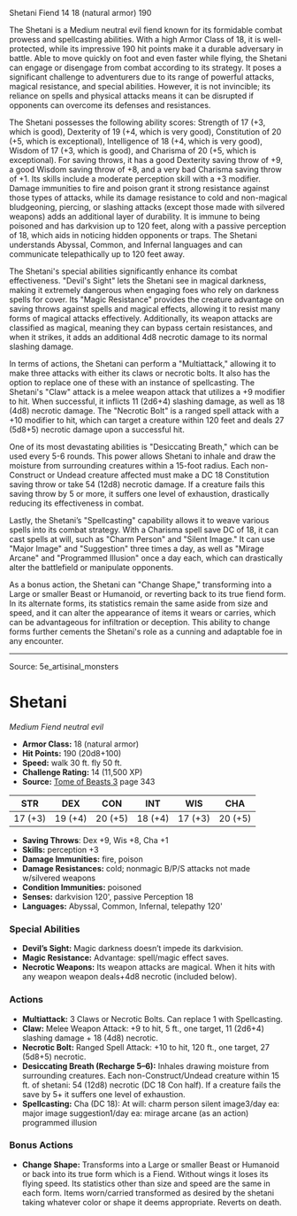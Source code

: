 <MonsterName/>Shetani</MonsterName>
<CreatureType/>Fiend</CreatureType>
<CR/>14</CR>
<AC/>18 (natural armor)</AC>
<HP/>190</HP>
<summary>The Shetani is a Medium neutral evil fiend known for its formidable combat prowess and spellcasting abilities. With a high Armor Class of 18, it is well-protected, while its impressive 190 hit points make it a durable adversary in battle. Able to move quickly on foot and even faster while flying, the Shetani can engage or disengage from combat according to its strategy. It poses a significant challenge to adventurers due to its range of powerful attacks, magical resistance, and special abilities. However, it is not invincible; its reliance on spells and physical attacks means it can be disrupted if opponents can overcome its defenses and resistances. </summary>

<detail>

The Shetani possesses the following ability scores: Strength of 17 (+3, which is good), Dexterity of 19 (+4, which is very good), Constitution of 20 (+5, which is exceptional), Intelligence of 18 (+4, which is very good), Wisdom of 17 (+3, which is good), and Charisma of 20 (+5, which is exceptional). For saving throws, it has a good Dexterity saving throw of +9, a good Wisdom saving throw of +8, and a very bad Charisma saving throw of +1. Its skills include a moderate perception skill with a +3 modifier. Damage immunities to fire and poison grant it strong resistance against those types of attacks, while its damage resistance to cold and non-magical bludgeoning, piercing, or slashing attacks (except those made with silvered weapons) adds an additional layer of durability. It is immune to being poisoned and has darkvision up to 120 feet, along with a passive perception of 18, which aids in noticing hidden opponents or traps. The Shetani understands Abyssal, Common, and Infernal languages and can communicate telepathically up to 120 feet away.

The Shetani's special abilities significantly enhance its combat effectiveness. "Devil's Sight" lets the Shetani see in magical darkness, making it extremely dangerous when engaging foes who rely on darkness spells for cover. Its "Magic Resistance" provides the creature advantage on saving throws against spells and magical effects, allowing it to resist many forms of magical attacks effectively. Additionally, its weapon attacks are classified as magical, meaning they can bypass certain resistances, and when it strikes, it adds an additional 4d8 necrotic damage to its normal slashing damage.

In terms of actions, the Shetani can perform a "Multiattack," allowing it to make three attacks with either its claws or necrotic bolts. It also has the option to replace one of these with an instance of spellcasting. The Shetani's "Claw" attack is a melee weapon attack that utilizes a +9 modifier to hit. When successful, it inflicts 11 (2d6+4) slashing damage, as well as 18 (4d8) necrotic damage. The "Necrotic Bolt" is a ranged spell attack with a +10 modifier to hit, which can target a creature within 120 feet and deals 27 (5d8+5) necrotic damage upon a successful hit. 

One of its most devastating abilities is "Desiccating Breath," which can be used every 5-6 rounds. This power allows Shetani to inhale and draw the moisture from surrounding creatures within a 15-foot radius. Each non-Construct or Undead creature affected must make a DC 18 Constitution saving throw or take 54 (12d8) necrotic damage. If a creature fails this saving throw by 5 or more, it suffers one level of exhaustion, drastically reducing its effectiveness in combat.

Lastly, the Shetani’s "Spellcasting" capability allows it to weave various spells into its combat strategy. With a Charisma spell save DC of 18, it can cast spells at will, such as "Charm Person" and "Silent Image." It can use "Major Image" and "Suggestion" three times a day, as well as "Mirage Arcane" and "Programmed Illusion" once a day each, which can drastically alter the battlefield or manipulate opponents.

As a bonus action, the Shetani can "Change Shape," transforming into a Large or smaller Beast or Humanoid, or reverting back to its true fiend form. In its alternate forms, its statistics remain the same aside from size and speed, and it can alter the appearance of items it wears or carries, which can be advantageous for infiltration or deception. This ability to change forms further cements the Shetani's role as a cunning and adaptable foe in any encounter.</detail>



---

Source: 5e_artisinal_monsters

# Shetani

*Medium* *Fiend* *neutral evil*

- **Armor Class:** 18 (natural armor)
- **Hit Points:** 190 (20d8+100)
- **Speed:** walk 30 ft. fly 50 ft.
- **Challenge Rating:** 14 (11,500 XP)
- **Source:** [Tome of Beasts 3](https://koboldpress.com/kpstore/product/tome-of-beasts-3-for-5th-edition/) page 343

| STR | DEX | CON | INT | WIS | CHA |
| --- | --- | --- | --- | --- | --- |
| 17 (+3) | 19 (+4) | 20 (+5) | 18 (+4) | 17 (+3) | 20 (+5) |

- **Saving Throws**: Dex +9, Wis +8, Cha +1
- **Skills:** perception +3
- **Damage Immunities:** fire, poison
- **Damage Resistances:** cold; nonmagic B/P/S attacks not made w/silvered weapons
- **Condition Immunities:** poisoned
- **Senses:** darkvision 120', passive Perception 18
- **Languages:** Abyssal, Common, Infernal, telepathy 120'

### Special Abilities

- **Devil’s Sight:** Magic darkness doesn’t impede its darkvision.
- **Magic Resistance:** Advantage: spell/magic effect saves.
- **Necrotic Weapons:** Its weapon attacks are magical. When it hits with any weapon weapon deals+4d8 necrotic (included below).

### Actions

- **Multiattack:** 3 Claws or Necrotic Bolts. Can replace 1 with Spellcasting.
- **Claw:** Melee Weapon Attack: +9 to hit, 5 ft., one target, 11 (2d6+4) slashing damage + 18 (4d8) necrotic.
- **Necrotic Bolt:** Ranged Spell Attack: +10 to hit, 120 ft., one target, 27 (5d8+5) necrotic.
- **Desiccating Breath (Recharge 5–6):** Inhales drawing moisture from surrounding creatures. Each non-Construct/Undead creature within 15 ft. of shetani: 54 (12d8) necrotic (DC 18 Con half). If a creature fails the save by 5+ it suffers one level of exhaustion.
- **Spellcasting:** Cha (DC 18): At will: charm person silent image3/day ea: major image suggestion1/day ea: mirage arcane (as an action) programmed illusion

### Bonus Actions

- **Change Shape:** Transforms into a Large or smaller Beast or Humanoid or back into its true form which is a Fiend. Without wings it loses its flying speed. Its statistics other than size and speed are the same in each form. Items worn/carried transformed as desired by the shetani taking whatever color or shape it deems appropriate. Reverts on death.




